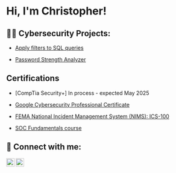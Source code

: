 <h1> Hi, I'm Christopher! </h1>

<h2>👨‍💻 Cybersecurity Projects:</h2>

- [Apply filters to SQL queries](https://github.com/ChristopherGudzak/Apply-filters-to-SQL-queries)

- [Password Strength Analyzer](https://github.com/ChristopherGudzak/Password-Strength-Analyzer.git)

<h2> Certifications </h2>

- [CompTia Security+] In process - expected May 2025
  
- [Google Cybersecurity Professional Certificate](https://www.coursera.org/account/accomplishments/specialization/ZXNDZ51RV11S)

- [FEMA National Incident Management System (NIMS): ICS-100](https://github.com/ChristopherGudzak/ChristopherGudzak/blob/main/FEMA_NIMS_ICS-100.pdf)

- [SOC Fundamentals course](https://app.letsdefend.io/my-rewards/detail/825bb3bca6a941e89c11e6dc7f0e40ae)


<h2> 🤳 Connect with me:</h2>

[<img align="left" alt="JoshMadakor | LinkedIn" width="22px" src="https://cdn.jsdelivr.net/npm/simple-icons@v3/icons/linkedin.svg" />][linkedin]
[<img align="left" alt="JoshMadakor | Instagram" width="22px" src="https://cdn.jsdelivr.net/npm/simple-icons@v3/icons/instagram.svg" />][instagram]

[instagram]: https://www.instagram.com/dobro_chris/
[linkedin]: https://www.linkedin.com/in/christopher-gudzak-044191335/
